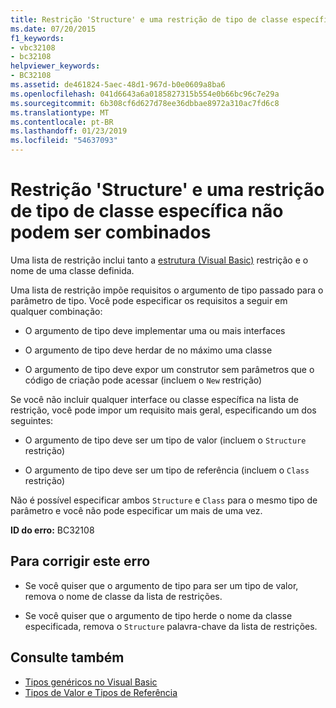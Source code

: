 ```yaml
---
title: Restrição 'Structure' e uma restrição de tipo de classe específica não podem ser combinados
ms.date: 07/20/2015
f1_keywords:
- vbc32108
- bc32108
helpviewer_keywords:
- BC32108
ms.assetid: de461824-5aec-48d1-967d-b0e0609a8ba6
ms.openlocfilehash: 041d6643a6a0185827315b554e0b66bc96c7e29a
ms.sourcegitcommit: 6b308cf6d627d78ee36dbbae8972a310ac7fd6c8
ms.translationtype: MT
ms.contentlocale: pt-BR
ms.lasthandoff: 01/23/2019
ms.locfileid: "54637093"
---
```

# <a name="structure-constraint-and-a-specific-class-type-constraint-cannot-be-combined"></a>Restrição 'Structure' e uma restrição de tipo de classe específica não podem ser combinados
Uma lista de restrição inclui tanto a [estrutura (Visual Basic)](../../visual-basic/language-reference/statements/structure-statement.md) restrição e o nome de uma classe definida.  
  
 Uma lista de restrição impõe requisitos o argumento de tipo passado para o parâmetro de tipo. Você pode especificar os requisitos a seguir em qualquer combinação:  
  
-   O argumento de tipo deve implementar uma ou mais interfaces  
  
-   O argumento de tipo deve herdar de no máximo uma classe  
  
-   O argumento de tipo deve expor um construtor sem parâmetros que o código de criação pode acessar (incluem o `New` restrição)  
  
 Se você não incluir qualquer interface ou classe específica na lista de restrição, você pode impor um requisito mais geral, especificando um dos seguintes:  
  
-   O argumento de tipo deve ser um tipo de valor (incluem o `Structure` restrição)  
  
-   O argumento de tipo deve ser um tipo de referência (incluem o `Class` restrição)  
  
 Não é possível especificar ambos `Structure` e `Class` para o mesmo tipo de parâmetro e você não pode especificar um mais de uma vez.  
  
 **ID do erro:** BC32108  
  
## <a name="to-correct-this-error"></a>Para corrigir este erro  
  
-   Se você quiser que o argumento de tipo para ser um tipo de valor, remova o nome de classe da lista de restrições.  
  
-   Se você quiser que o argumento de tipo herde o nome da classe especificada, remova o `Structure` palavra-chave da lista de restrições.  
  
## <a name="see-also"></a>Consulte também

- [Tipos genéricos no Visual Basic](../../visual-basic/programming-guide/language-features/data-types/generic-types.md)
- [Tipos de Valor e Tipos de Referência](../../visual-basic/programming-guide/language-features/data-types/value-types-and-reference-types.md)
